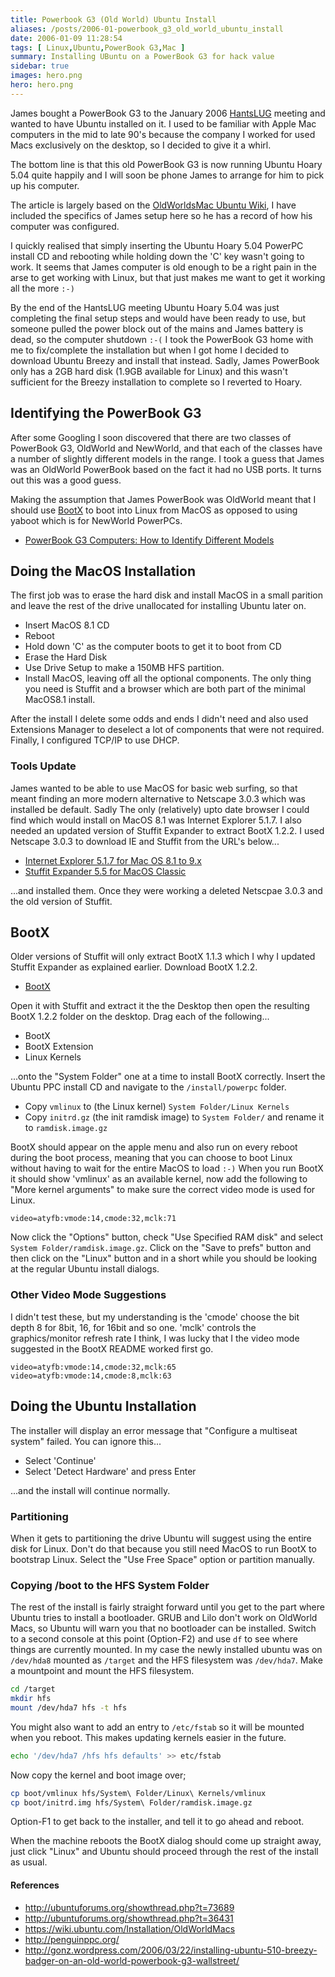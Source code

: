 ```yaml
---
title: Powerbook G3 (Old World) Ubuntu Install
aliases: /posts/2006-01-powerbook_g3_old_world_ubuntu_install
date: 2006-01-09 11:28:54
tags: [ Linux,Ubuntu,PowerBook G3,Mac ]
summary: Installing UBuntu on a PowerBook G3 for hack value
sidebar: true
images: hero.png
hero: hero.png
---
```


James bought a PowerBook G3 to the January 2006 [HantsLUG](http://www.hants.lug.org.uk/)
meeting and wanted to have Ubuntu installed on it. I used to be familiar with
Apple Mac computers in the mid to late 90's because the company I worked for used
Macs exclusively on the desktop, so I decided to give it a whirl.

The bottom line is that this old PowerBook G3 is now running Ubuntu Hoary 5.04
quite happily and I will soon be phone James to arrange for him to pick up his
computer.

The article is largely based on the [OldWorldsMac Ubuntu Wiki](https://wiki.ubuntu.com/Installation/OldWorldMacs),
I have included the specifics of James setup here so he has a record of how his
computer was configured.

I quickly realised that simply inserting the Ubuntu Hoary 5.04 PowerPC install
CD and rebooting while holding down the 'C' key wasn't going to work. It seems
that James computer is old enough to be a right pain in the arse to get working
with Linux, but that just makes me want to get it working all the more `:-)`

By the end of the HantsLUG meeting Ubuntu Hoary 5.04 was just completing the
final setup steps and would have been ready to use, but someone pulled the power
block out of the mains and James battery is dead, so the computer shutdown `:-(`
I took the PowerBook G3 home with me to fix/complete the installation but when
I got home I decided to download Ubuntu Breezy and install that instead. Sadly,
James PowerBook only has a 2GB hard disk (1.9GB available for Linux) and this
wasn't sufficient for the Breezy installation to complete so I reverted to Hoary.

## Identifying the PowerBook G3

After some Googling I soon discovered that there are two classes of PowerBook G3,
OldWorld and NewWorld, and that each of the classes have a number of slightly
different models in the range. I took a guess that James was an OldWorld
PowerBook based on the fact it had no USB ports. It turns out this was a good
guess.

Making the assumption that James PowerBook was OldWorld meant that I should use
[BootX](http://penguinppc.org/bootloaders/bootx/) to boot into Linux from MacOS
as opposed to using yaboot which is for NewWorld PowerPCs.

 * [PowerBook G3 Computers: How to Identify Different Models](http://docs.info.apple.com/article.html?artnum=24604)

## Doing the MacOS Installation

The first job was to erase the hard disk and install MacOS in a small parition
and leave the rest of the drive unallocated for installing Ubuntu later on.

 * Insert MacOS 8.1 CD
 * Reboot
 * Hold down 'C' as the computer boots to get it to boot from CD
 * Erase the Hard Disk
 * Use Drive Setup to make a 150MB HFS partition.
 * Install MacOS, leaving off all the optional components. The only thing you need is Stuffit and a browser which are both part of the minimal MacOS8.1 install.

After the install I delete some odds and ends I didn't need and also used
Extensions Manager to deselect a lot of components that were not required.
Finally, I configured TCP/IP to use DHCP.

### Tools Update

James wanted to be able to use MacOS for basic web surfing, so that meant
finding an more modern alternative to Netscape 3.0.3 which was installed be
default. Sadly The only (relatively) upto date browser I could find which would
install on MacOS 8.1 was Internet Explorer 5.1.7. I also needed an updated
version of Stuffit Expander to extract BootX 1.2.2. I used Netscape 3.0.3 to
download IE and Stuffit from the URL's below...

 * [Internet Explorer 5.1.7 for Mac OS 8.1 to 9.x](http://www.microsoft.com/mac/downloads.aspx?pid=download&amp;location=/mac/DOWNLOAD/IE/ie5_classic.xml&amp;secid=30&amp;ssid=11&amp;flgnosysreq=True)
 * [Stuffit Expander 5.5 for MacOS Classic](http://www.sfsu.edu/ftp/mac/utils/aladdin_exp55.hqx)

...and installed them. Once they were working a deleted Netscpae 3.0.3 and the
old version of Stuffit.

## BootX

Older versions of Stuffit will only extract BootX 1.1.3 which I why I updated
Stuffit Expander as explained earlier. Download BootX 1.2.2.

 * [BootX](http://penguinppc.org/bootloaders/bootx/)

Open it with Stuffit and extract it the the Desktop then open the resulting
BootX 1.2.2 folder on the desktop. Drag each of the following...

 * BootX
 * BootX Extension
 * Linux Kernels

...onto the "System Folder" one at a time to install BootX correctly. Insert the
Ubuntu PPC install CD and navigate to the `/install/powerpc` folder.

 * Copy `vmlinux` to (the Linux kernel) `System Folder/Linux Kernels`
 * Copy `initrd.gz` (the init ramdisk image) to `System Folder/` and rename it to `ramdisk.image.gz`

BootX should appear on the apple menu and also run on every reboot during the
boot process, meaning that you can choose to boot Linux without having to wait
for the entire MacOS to load `:-)` When you run BootX it should show 'vmlinux'
as an available kernel, now add the following to "More kernel arguments" to make
sure the correct video mode is used for Linux.

```text
video=atyfb:vmode:14,cmode:32,mclk:71
```

Now click the "Options" button, check "Use Specified RAM disk" and select
`System Folder/ramdisk.image.gz`. Click on the "Save to prefs" button and then
click on the "Linux" button and in a short while you should be looking at the
regular Ubuntu install dialogs.

### Other Video Mode Suggestions

I didn't test these, but my understanding is the 'cmode' choose the bit depth 8
for 8bit, 16, for 16bit and so one. 'mclk' controls the graphics/monitor refresh
rate I think, I was lucky that I the video mode suggested in the BootX README
worked first go.

```text
video=atyfb:vmode:14,cmode:32,mclk:65
video=atyfb:vmode:14,cmode:8,mclk:63
```

## Doing the Ubuntu Installation

The installer will display an error message that "Configure a multiseat system"
failed. You can ignore this...

 * Select 'Continue'
 * Select 'Detect Hardware' and press Enter

...and the install will continue normally.

### Partitioning

When it gets to partitioning the drive Ubuntu will suggest using the entire disk
for Linux. Don't do that because you still need MacOS to run BootX to bootstrap
Linux. Select the "Use Free Space" option or partition manually.

### Copying /boot to the HFS System Folder

The rest of the install is fairly straight forward until you get to the part
where Ubuntu tries to install a bootloader. GRUB and Lilo don't work on OldWorld
Macs, so Ubuntu will warn you that no bootloader can be installed. Switch to a
second console at this point (Option-F2) and use `df` to see where things are
currently mounted. In my case the newly installed ubuntu was on `/dev/hda8`
mounted as `/target` and the HFS filesystem was `/dev/hda7`. Make a mountpoint
and mount the HFS filesystem.

```bash
cd /target
mkdir hfs
mount /dev/hda7 hfs -t hfs
```

You might also want to add an entry to `/etc/fstab` so it will be mounted when
you reboot. This makes updating kernels easier in the future.

```bash
echo '/dev/hda7 /hfs hfs defaults' >> etc/fstab
```

Now copy the kernel and boot image over;

```bash
cp boot/vmlinux hfs/System\ Folder/Linux\ Kernels/vmlinux
cp boot/initrd.img hfs/System\ Folder/ramdisk.image.gz
```

Option-F1 to get back to the installer, and tell it to go ahead and reboot.

When the machine reboots the BootX dialog should come up straight away, just
click "Linux" and Ubuntu should proceed through the rest of the install as usual.

#### References

  * <http://ubuntuforums.org/showthread.php?t=73689>
  * <http://ubuntuforums.org/showthread.php?t=36431>
  * <https://wiki.ubuntu.com/Installation/OldWorldMacs>
  * <http://penguinppc.org/>
  * <http://gonz.wordpress.com/2006/03/22/installing-ubuntu-510-breezy-badger-on-an-old-world-powerbook-g3-wallstreet/>

